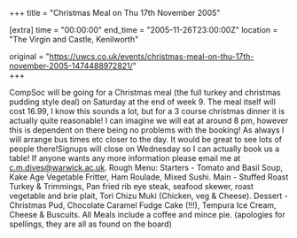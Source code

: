 +++
title = "Christmas Meal on Thu 17th November 2005"

[extra]
time = "00:00:00"
end_time = "2005-11-26T23:00:00Z"
location = "The Virgin and Castle, Kenilworth"

original = "https://uwcs.co.uk/events/christmas-meal-on-thu-17th-november-2005-1474488972821/"    
+++

CompSoc will be going for a Christmas meal (the full turkey and christmas pudding style deal) on Saturday at the end of week 9. The meal itself will cost 16.99, I know this sounds a lot, but for a 3 course christmas dinner it is actually quite reasonable\! I can imagine we will eat at around 8 pm, however this is dependent on there being no problems with the booking\! As always I will arrange bus times etc closer to the day. It would be great to see lots of people there\!Signups will close on Wednesday so I can actually book us a table\! If anyone wants any more information please email me at c.m.dives@warwick.ac.uk. Rough Menu: Starters - Tomato and Basil Soup, Kake Age Vegetable Fritter, Ham Roulade, Mixed Sushi. Main - Stuffed Roast Turkey & Trimmings, Pan fried rib eye steak, seafood skewer, roast vegetable and brie plait, Tori Chizu Muki (Chicken, veg & Cheese). Dessert - Christmas Pud, Chocolate Caramel Fudge Cake (\!\!\!), Tempura Ice Cream, Cheese & Buscuits. All Meals include a coffee and mince pie. (apologies for spellings, they are all as found on the board)

